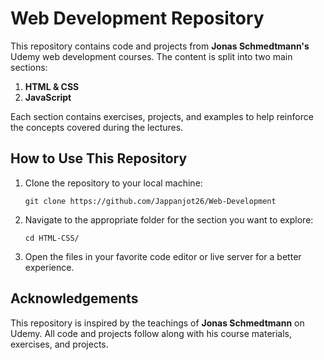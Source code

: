 # Web Development Repository

This repository contains code and projects from **Jonas Schmedtmann's** Udemy web development courses. The content is split into two main sections:

1. **HTML & CSS**
2. **JavaScript**

Each section contains exercises, projects, and examples to help reinforce the concepts covered during the lectures.

## How to Use This Repository

1. Clone the repository to your local machine:
   ```
   git clone https://github.com/Jappanjot26/Web-Development
   ```

2. Navigate to the appropriate folder for the section you want to explore:
   ```
   cd HTML-CSS/
   ```

3. Open the files in your favorite code editor or live server for a better experience.

## Acknowledgements

This repository is inspired by the teachings of **Jonas Schmedtmann** on Udemy. All code and projects follow along with his course materials, exercises, and projects.

